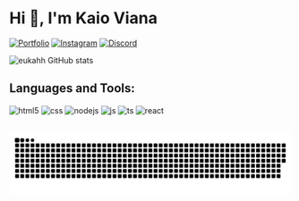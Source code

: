 <h1>Hi 👋, I'm Kaio Viana</h1>

[![Portfolio](https://img.shields.io/website?label=Portfolio&style=for-the-badge&url=https://sujeitoprogramador.com/&color=E4405F)]()
[![Instagram](https://img.shields.io/badge/Instagram-E4405F?style=for-the-badge&logo=instagram&logoColor=white)](https://instagram.com/kah.viana_)
[![Discord](https://img.shields.io/badge/Discord-7289DA?style=for-the-badge&logo=discord&logoColor=white)]()

![eukahh GitHub stats](https://github-readme-stats.vercel.app/api/top-langs?username=eukahh&show_icons=true&locale=en&hide_title=true)

<h2>Languages and Tools:</h3>
<div style="display: inline_block">
  <img align="center" alt="html5" src="https://img.shields.io/badge/HTML5-E34F26?style=for-the-badge&logo=html5&logoColor=white" />
  <img align="center" alt="css" src="https://img.shields.io/badge/CSS3-1572B6?style=for-the-badge&logo=css3&logoColor=white" />
  <img align="center" alt="nodejs" src="https://img.shields.io/badge/Node.js-43853D?style=for-the-badge&logo=node.js&logoColor=white" />
  <img align="center" alt="js" src="https://img.shields.io/badge/JavaScript-F7DF1E?style=for-the-badge&logo=javascript&logoColor=black" />
  <img align="center" alt="ts" src="https://img.shields.io/badge/TypeScript-007ACC?style=for-the-badge&logo=typescript&logoColor=white" />
  <img align="center" alt="react" src="https://img.shields.io/badge/React-20232A?style=for-the-badge&logo=react&logoColor=61DAFB" />
</div><br/>

![snake gif](https://github.com/eukahh/eukahh/blob/output/github-contribution-grid-snake.svg)
